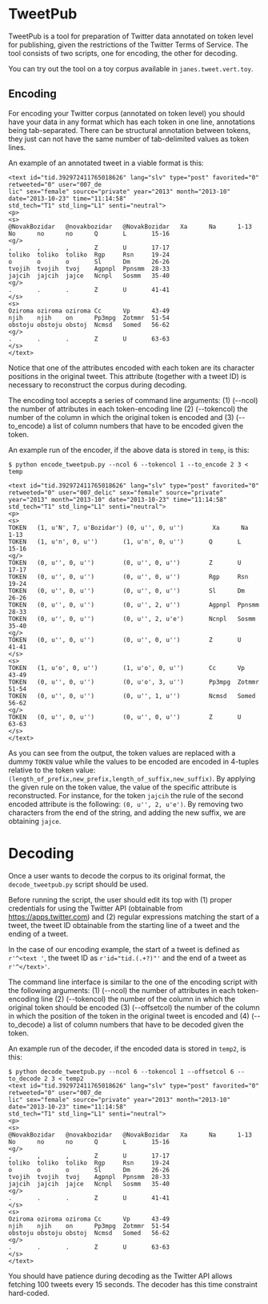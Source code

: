 # TweetPub

TweetPub is a tool for preparation of Twitter data annotated on token level for publishing, given the restrictions of the Twitter Terms of Service. The tool consists of two scripts, one for encoding, the other for decoding.

You can try out the tool on a toy corpus available in ```janes.tweet.vert.toy```.

## Encoding

For encoding your Twitter corpus (annotated on token level) you should have your data in any format which has each token in one line, annotations being tab-separated. There can be structural annotation between tokens, they just can not have the same number of tab-delimited values as token lines.

An example of an annotated tweet in a viable format is this:

```
<text id="tid.392972411765018626" lang="slv" type="post" favorited="0" retweeted="0" user="007_de
lic" sex="female" source="private" year="2013" month="2013-10" date="2013-10-23" time="11:14:58" 
std_tech="T1" std_ling="L1" senti="neutral">
<p>
<s>
@NovakBozidar   @novakbozidar   @NovakBozidar   Xa      Na      1-13
No      no      no      Q       L       15-16
<g/>
,       ,       ,       Z       U       17-17
toliko  toliko  toliko  Rgp     Rsn     19-24
o       o       o       Sl      Dm      26-26
tvojih  tvojih  tvoj    Agpnpl  Ppnsmm  28-33
jajcih  jajcih  jajce   Ncnpl   Sosmm   35-40
<g/>
.       .       .       Z       U       41-41
</s>
<s>
Oziroma oziroma oziroma Cc      Vp      43-49
njih    njih    on      Pp3mpg  Zotmmr  51-54
obstoju obstoju obstoj  Ncmsd   Somed   56-62
<g/>
.       .       .       Z       U       63-63
</s>
</text>
```

Notice that one of the attributes encoded with each token are its character positions in the original tweet. This attribute (together with a tweet ID) is necessary to reconstruct the corpus during decoding.

The encoding tool accepts a series of command line arguments: (1) (--ncol) the number of attributes in each token-encoding line (2) (--tokencol) the number of the column in which the original token is encoded and (3) (--to_encode) a list of column numbers that have to be encoded given the token.

An example run of the encoder, if the above data is stored in ```temp```, is this:

```
$ python encode_tweetpub.py --ncol 6 --tokencol 1 --to_encode 2 3 < temp

<text id="tid.392972411765018626" lang="slv" type="post" favorited="0" retweeted="0" user="007_delic" sex="female" source="private" year="2013" month="2013-10" date="2013-10-23" time="11:14:58" std_tech="T1" std_ling="L1" senti="neutral">
<p>
<s>
TOKEN   (1, u'N', 7, u'Bozidar') (0, u'', 0, u'')        Xa      Na      1-13
TOKEN   (1, u'n', 0, u'')       (1, u'n', 0, u'')       Q       L       15-16
<g/>
TOKEN   (0, u'', 0, u'')        (0, u'', 0, u'')        Z       U       17-17
TOKEN   (0, u'', 0, u'')        (0, u'', 0, u'')        Rgp     Rsn     19-24
TOKEN   (0, u'', 0, u'')        (0, u'', 0, u'')        Sl      Dm      26-26
TOKEN   (0, u'', 0, u'')        (0, u'', 2, u'')        Agpnpl  Ppnsmm  28-33
TOKEN   (0, u'', 0, u'')        (0, u'', 2, u'e')       Ncnpl   Sosmm   35-40
<g/>
TOKEN   (0, u'', 0, u'')        (0, u'', 0, u'')        Z       U       41-41
</s>
<s>
TOKEN   (1, u'o', 0, u'')       (1, u'o', 0, u'')       Cc      Vp      43-49
TOKEN   (0, u'', 0, u'')        (0, u'o', 3, u'')       Pp3mpg  Zotmmr  51-54
TOKEN   (0, u'', 0, u'')        (0, u'', 1, u'')        Ncmsd   Somed   56-62
<g/>
TOKEN   (0, u'', 0, u'')        (0, u'', 0, u'')        Z       U       63-63
</s>
</text>
```

As you can see from the output, the token values are replaced with a dummy ```TOKEN``` value while the values to be encoded are encoded in 4-tuples relative to the token value: ```(length_of_prefix,new_prefix,length_of_suffix,new_suffix)```. By applying the given rule on the token value, the value of the specific attribute is reconstructed. For instance, for the token ```jajcih``` the rule of the second encoded attribute is the following: ```(0, u'', 2, u'e')```. By removing two characters from the end of the string, and adding the new suffix, we are obtaining ```jajce```.

# Decoding

Once a user wants to decode the corpus to its original format, the ```decode_tweetpub.py``` script should be used.

Before running the script, the user should edit its top with (1) proper credentials for using the Twitter API (obtainable from https://apps.twitter.com) and (2) regular expressions matching the start of a tweet, the tweet ID obtainable from the starting line of a tweet and the ending of a tweet.

In the case of our encoding example, the start of a tweet is defined as ```r'^<text '```, the tweet ID as ```r'id="tid.(.+?)"'``` and the end of a tweet as ```r'^</text>'```.

The command line interface is similar to the one of the encoding script with the following arguments: (1) (--ncol) the number of attributes in each token-encoding line (2) (--tokencol) the number of the column in which the original token should be encoded (3) (--offsetcol) the number of the column in which the position of the token in the original tweet is encoded and (4) (--to_decode) a list of column numbers that have to be decoded given the token.

An example run of the decoder, if the encoded data is stored in ```temp2```, is this:

```
$ python decode_tweetpub.py --ncol 6 --tokencol 1 --offsetcol 6 --to_decode 2 3 < temp2
<text id="tid.392972411765018626" lang="slv" type="post" favorited="0" retweeted="0" user="007_de
lic" sex="female" source="private" year="2013" month="2013-10" date="2013-10-23" time="11:14:58" 
std_tech="T1" std_ling="L1" senti="neutral">
<p>
<s>
@NovakBozidar   @novakbozidar   @NovakBozidar   Xa      Na      1-13
No      no      no      Q       L       15-16
<g/>
,       ,       ,       Z       U       17-17
toliko  toliko  toliko  Rgp     Rsn     19-24
o       o       o       Sl      Dm      26-26
tvojih  tvojih  tvoj    Agpnpl  Ppnsmm  28-33
jajcih  jajcih  jajce   Ncnpl   Sosmm   35-40
<g/>
.       .       .       Z       U       41-41
</s>
<s>
Oziroma oziroma oziroma Cc      Vp      43-49
njih    njih    on      Pp3mpg  Zotmmr  51-54
obstoju obstoju obstoj  Ncmsd   Somed   56-62
<g/>
.       .       .       Z       U       63-63
</s>
</text>
```

You should have patience during decoding as the Twitter API allows fetching 100 tweets every 15 seconds. The decoder has this time constraint hard-coded.
